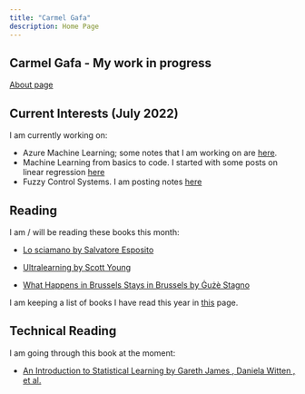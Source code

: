 ```yaml
---
title: "Carmel Gafa"
description: Home Page
---
```


## **Carmel Gafa - My work in progress**

[About page](/about/)

## **Current Interests (July 2022)**

I am currently working on:

- Azure Machine Learning; some notes that I am working on are [here](/tags/azure-ml).
- Machine Learning from basics to code. I started with some posts on linear regression [here](/tags/linear-regression/)
- Fuzzy Control Systems. I am posting notes [here](/tags/fuzzy/)

## **Reading**

I am / will be reading these books this month:

- [Lo sciamano by Salvatore Esposito](https://www.amazon.com/Lo-sciamano-Italian-Salvatore-Esposito-ebook/dp/B0964L5VQP/ref=tmm_kin_swatch_0?_encoding=UTF8&qid=&sr=)

- [Ultralearning by Scott Young ](https://www.amazon.co.uk/s?k=ultralearning&crid=2ER8NMT7VVMU1&sprefix=ultralearning%2Caps%2C110&ref=nb_sb_noss_1)

- [What Happens in Brussels Stays in Brussels
by Ġużè Stagno](https://merlinpublishers.com/product/what-happens-in-brussels-stays-in-brussels/?lang=mt)

I am keeping a list of books I have read this year in [this](/books/) page.

## **Technical Reading**

I am going through this book at the moment:

- [An Introduction to Statistical Learning by Gareth James , Daniela Witten , et al.](https://www.amazon.co.uk/s?k=an+introduction+to+statistical+learning&sprefix=an+introduction+%2Caps%2C113&ref=nb_sb_ss_ts-doa-p_1_16)
